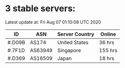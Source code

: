 # 3 stable servers:

Latest update at: Fri Aug 07 01:10:08 UTC 2020

| ID | ASN | Server Country | Online |
| -- | --- | -------------- | ------ |
| #.D09B | AS174 | United States | 36 hrs |
| #.7F1D | AS63949 | Singapore | 155 hrs |
| #.D369 | AS16509 | Japan | 18 hrs |

